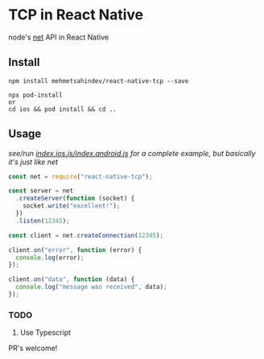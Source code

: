 # TCP in React Native

node's [net](https://nodejs.org/api/net.html) API in React Native

## Install

```
npm install mehmetsahindev/react-native-tcp --save

npx pod-install
or
cd ios && pod install && cd ..
```

## Usage

_see/run [index.ios.js/index.android.js](examples/rctsockets) for a complete example, but basically it's just like net_

```js
const net = require("react-native-tcp");

const server = net
  .createServer(function (socket) {
    socket.write("excellent!");
  })
  .listen(12345);

const client = net.createConnection(12345);

client.on("error", function (error) {
  console.log(error);
});

client.on("data", function (data) {
  console.log("message was received", data);
});
```

### TODO

1. Use Typescript

PR's welcome!
